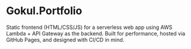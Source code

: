 # Gokul.Portfolio
Static frontend (HTML/CSS/JS) for a serverless web app using AWS Lambda + API Gateway as the backend. Built for performance, hosted via GitHub Pages, and designed with CI/CD in mind.
